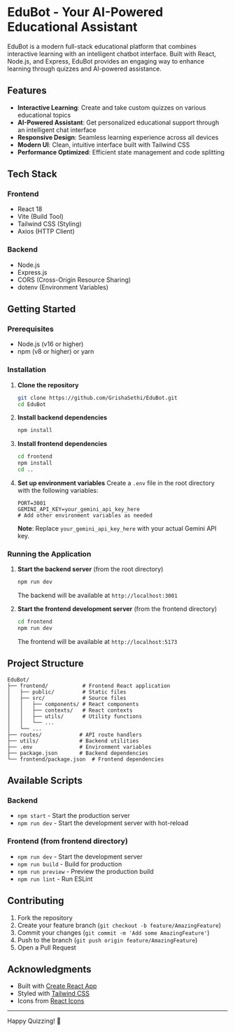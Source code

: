 # EduBot - Your AI-Powered Educational Assistant

EduBot is a modern full-stack educational platform that combines interactive learning with an intelligent chatbot interface. Built with React, Node.js, and Express, EduBot provides an engaging way to enhance learning through quizzes and AI-powered assistance.

## Features

- **Interactive Learning**: Create and take custom quizzes on various educational topics
- **AI-Powered Assistant**: Get personalized educational support through an intelligent chat interface
- **Responsive Design**: Seamless learning experience across all devices
- **Modern UI**: Clean, intuitive interface built with Tailwind CSS
- **Performance Optimized**: Efficient state management and code splitting

## Tech Stack

### Frontend
- React 18
- Vite (Build Tool)
- Tailwind CSS (Styling)
- Axios (HTTP Client)

### Backend
- Node.js
- Express.js
- CORS (Cross-Origin Resource Sharing)
- dotenv (Environment Variables)

## Getting Started

### Prerequisites

- Node.js (v16 or higher)
- npm (v8 or higher) or yarn

### Installation

1. **Clone the repository**
   ```bash
   git clone https://github.com/GrishaSethi/EduBot.git
   cd EduBot
   ```

2. **Install backend dependencies**
   ```bash
   npm install
   ```

3. **Install frontend dependencies**
   ```bash
   cd frontend
   npm install
   cd ..
   ```

4. **Set up environment variables**
   Create a `.env` file in the root directory with the following variables:
   ```
   PORT=3001
   GEMINI_API_KEY=your_gemini_api_key_here
   # Add other environment variables as needed
   ```
   
   **Note**: Replace `your_gemini_api_key_here` with your actual Gemini API key.

### Running the Application

1. **Start the backend server** (from the root directory)
   ```bash
   npm run dev
   ```
   The backend will be available at `http://localhost:3001`

2. **Start the frontend development server** (from the frontend directory)
   ```bash
   cd frontend
   npm run dev
   ```
   The frontend will be available at `http://localhost:5173`

## Project Structure

```
EduBot/
├── frontend/           # Frontend React application
│   ├── public/         # Static files
│   ├── src/            # Source files
│   │   ├── components/ # React components
│   │   ├── contexts/   # React contexts
│   │   ├── utils/      # Utility functions
│   │   └── ...
│   └── ...
├── routes/            # API route handlers
├── utils/             # Backend utilities
├── .env               # Environment variables
├── package.json       # Backend dependencies
└── frontend/package.json  # Frontend dependencies
```

## Available Scripts

### Backend
- `npm start` - Start the production server
- `npm run dev` - Start the development server with hot-reload

### Frontend (from frontend directory)
- `npm run dev` - Start the development server
- `npm run build` - Build for production
- `npm run preview` - Preview the production build
- `npm run lint` - Run ESLint

## Contributing

1. Fork the repository
2. Create your feature branch (`git checkout -b feature/AmazingFeature`)
3. Commit your changes (`git commit -m 'Add some AmazingFeature'`)
4. Push to the branch (`git push origin feature/AmazingFeature`)
5. Open a Pull Request


## Acknowledgments

- Built with [Create React App](https://create-react-app.dev/)
- Styled with [Tailwind CSS](https://tailwindcss.com/)
- Icons from [React Icons](https://react-icons.github.io/react-icons/)

---

Happy Quizzing! 🚀
